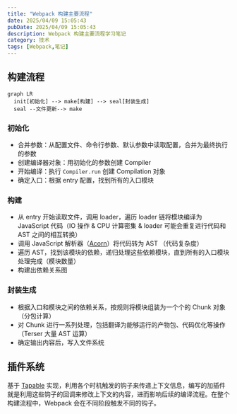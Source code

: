 ```yaml
---
title: "Webpack 构建主要流程"
date: 2025/04/09 15:05:43
pubDate: 2025/04/09 15:05:43
description: Webpack 构建主要流程学习笔记
category: 技术
tags: [Webpack,笔记]
---
```


## 构建流程

```mermaid
graph LR
  init[初始化] --> make[构建] --> seal[封装生成]
  seal --文件更新--> make
```

### 初始化

- 合并参数：从配置文件、命令行参数、默认参数中读取配置，合并为最终执行的参数
- 创建编译器对象：用初始化的参数创建 Compiler
- 开始编译：执行 `Compiler.run` 创建 Compilation 对象
- 确定入口：根据 entry 配置，找到所有的入口模块

### 构建

- 从 entry 开始读取文件，调用 loader，遍历 loader 链将模块编译为 JavaScript 代码（IO 操作 & CPU 计算密集 & loader 可能会重复进行代码和 AST 之间的相互转换）
- 调用 JavaScript 解析器（[Acorn](https://github.com/acornjs/acorn)）将代码转为 AST （代码复杂度）
- 遍历 AST，找到该模块的依赖，递归处理这些依赖模块，直到所有的入口模块处理完成（模块数量）
- 构建出依赖关系图

### 封装生成

- 根据入口和模块之间的依赖关系，按规则将模块组装为一个个的 Chunk 对象（分包计算）
- 对 Chunk 进行一系列处理，包括翻译为能够运行的产物包、代码优化等操作（Terser 大量 AST 运算）
- 确定输出内容后，写入文件系统

## 插件系统

基于 [Tapable](https://github.com/webpack/tapable) 实现，利用各个时机触发的钩子来传递上下文信息，编写的加插件就是利用这些钩子的回调来修改上下文的内容，进而影响后续的编译流程。在整个构建流程中，Webpack 会在不同阶段触发不同的钩子。